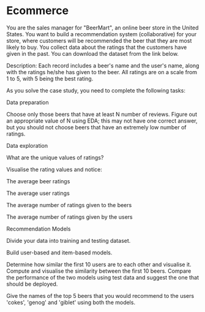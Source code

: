 # Ecommerce
You are the sales manager for "BeerMart", an online beer store in the United States. You want to build a recommendation system (collaborative) for your store, where customers will be recommended the beer that they are most likely to buy. You collect data about the ratings that the customers have given in the past. You can download the dataset from the link below.

Description: Each record includes a beer's name and the user's name, along with the ratings he/she has given to the beer. All ratings are on a scale from 1 to 5, with 5 being the best rating.

 

As you solve the case study, you need to complete the following tasks:

Data preparation

Choose only those beers that have at least N number of reviews.
Figure out an appropriate value of N using EDA; this may not have one correct answer, but you should not choose beers that have an extremely low number of ratings.

Data exploration

What are the unique values of ratings?

Visualise the rating values and notice:

The average beer ratings

The average user ratings

The average number of ratings given to the beers

The average number of ratings given by the users

Recommendation Models

Divide your data into training and testing dataset.

Build user-based and item-based models.

Determine how similar the first 10 users are to each other and visualise it.
Compute and visualise the similarity between the first 10 beers.
Compare the performance of the two models using test data and suggest the one that should be deployed.

 Give the names of the top 5 beers that you would recommend to the users 'cokes', 'genog' and 'giblet' using both the models.


